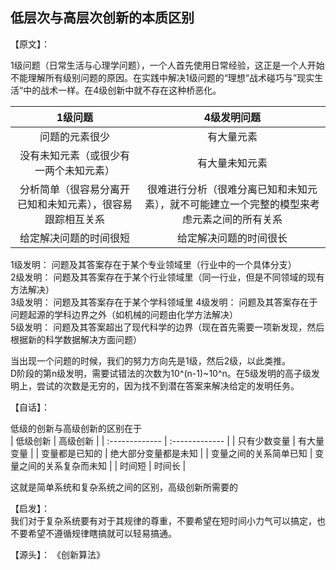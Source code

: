 ## 低层次与高层次创新的本质区别

【原文】：  

1级问题（日常生活与心理学问题），一个人首先使用日常经验，这正是一个人开始不能理解所有级别问题的原因。在实践中解决1级问题的“理想“战术碰巧与”现实生活“中的战术一样。在4级创新中就不存在这种桥恶化。

| 1级问题 | 4级发明问题 | 
| :--: | :---: |
| 问题的元素很少 | 有大量元素 |
| 没有未知元素（或很少有一两个未知元素） | 有大量未知元素 |
| 分析简单（很容易分离开已知和未知元素），很容易跟踪相互关系 | 很难进行分析（很难分离已知和未知元素），就不可能建立一个完整的模型来考虑元素之间的所有关系 |
| 给定解决问题的时间很短 | 给定解决问题的时间很长 |

1级发明： 问题及其答案存在于某个专业领域里（行业中的一个具体分支）  
2级发明： 问题及其答案存在于某个行业领域里（同一行业，但是不同领域的现有方法解决）  
3级发明： 问题及其答案存在于某个学科领域里
4级发明： 问题及其答案存在于问题起源的学科边界之外（如机械的问题由化学方法解决）  
5级发明： 问题及其答案超出了现代科学的边界（现在首先需要一项新发现，然后根据新的科学数据解决方面问题）  

当出现一个问题的时候，我们的努力方向先是1级，然后2级，以此类推。  
D阶段的第n级发明，需要试错法的次数为10^(n-1)~10^n。在5级发明的高子级发明上，尝试的次数是无穷的，因为找不到潜在答案来解决给定的发明任务。


【自话】：

低级的创新与高级创新的区别在于  
| 低级创新 | 高级创新  |
| :------------- | :------------- |
| 只有少数变量  | 有大量变量  |
| 变量都是已知的 | 绝大部分变量都是未知 |
| 变量之间的关系简单已知 | 变量之间的关系复杂而未知 |
| 时间短 | 时间长 |

这就是简单系统和复杂系统之间的区别，高级创新所需要的

【启发】：  
我们对于复杂系统要有对于其规律的尊重，不要希望在短时间小力气可以搞定，也不要希望不遵循规律瞎搞就可以轻易搞通。


【源头】：
《创新算法》
